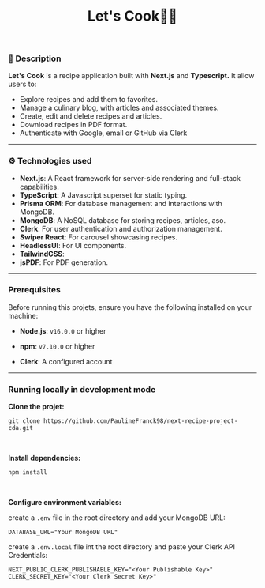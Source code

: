 <h1 align="center">Let's Cook🥗🍲</h1>

<br/>

### 📃 Description

__Let's Cook__ is a recipe application built with __Next.js__ and __Typescript.__ It allow users to:

* Explore recipes and add them to favorites.
* Manage a culinary blog, with articles and associated themes.
* Create, edit and delete recipes and articles.
* Download recipes in PDF format.
* Authenticate with Google, email or GitHub via Clerk

---

### ⚙️ Technologies used

* __Next.js__: A React framework for server-side rendering and full-stack capabilities.
* __TypeScript__: A Javascript superset for static typing.
* __Prisma ORM__: For database management and interactions with MongoDB.
* __MongoDB__: A NoSQL database for storing recipes, articles, aso.
* __Clerk__: For user authentication and authorization management.
* __Swiper React__: For carousel showcasing recipes.
* __HeadlessUI__: For UI components.
* __TailwindCSS__:
* __jsPDF__: For PDF generation.

---

### Prerequisites

Before running this projets, ensure you have the following installed on your machine: 

* __Node.js__: `v16.0.0` or higher

* __npm__: `v7.10.0` or higher

* __Clerk__: A configured account

---

### Running locally in development mode


__Clone the projet:__
   
```
git clone https://github.com/PaulineFranck98/next-recipe-project-cda.git
```
<br/>

__Install dependencies:__

```
npm install
```
<br/>

__Configure environment variables:__

create a `.env` file in the root directory and add your MongoDB URL: 
```
DATABASE_URL="Your MongoDB URL"
```

create a `.env.local` file int the root directory and paste your Clerk API Credentials:
```
NEXT_PUBLIC_CLERK_PUBLISHABLE_KEY="<Your Publishable Key>"
CLERK_SECRET_KEY="<Your Clerk Secret Key>"
```

